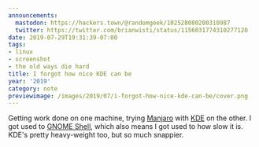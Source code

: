 ```yaml
---
announcements:
  mastodon: https://hackers.town/@randomgeek/102528080200310987
  twitter: https://twitter.com/brianwisti/status/1156031774310277120
date: 2019-07-29T19:31:39-07:00
tags:
- linux
- screenshot
- the old ways die hard
title: I forgot how nice KDE can be
year: '2019'
category: note
previewimage: /images/2019/07/i-forgot-how-nice-kde-can-be/cover.png
---
```


Getting work done on one machine, trying [Manjaro][] with [KDE][] on the other.
I got used to [GNOME Shell][], which also means I got used to how slow it is.
KDE's pretty heavy-weight too, but so much snappier.

[Manjaro]: https://manjaro.org/
[KDE]: https://kde.org
[GNOME Shell]: https://wiki.gnome.org/Projects/GnomeShell
